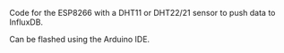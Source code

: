 Code for the ESP8266 with a DHT11 or DHT22/21 sensor to push data to InfluxDB.

Can be flashed using the Arduino IDE.
